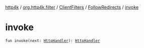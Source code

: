 [http4k](../../../index.md) / [org.http4k.filter](../../index.md) / [ClientFilters](../index.md) / [FollowRedirects](index.md) / [invoke](./invoke.md)

# invoke

`fun invoke(next: `[`HttpHandler`](../../../org.http4k.core/-http-handler.md)`): `[`HttpHandler`](../../../org.http4k.core/-http-handler.md)